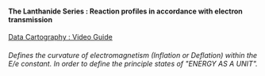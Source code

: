 #### The Lanthanide Series : Reaction profiles in accordance with electron transmission

[Data Cartography : Video Guide](https://www.youtube.com/playlist?list=PLBx_-O2xTMh73vurWagwrFdKhBCktEPLK)

###### Defines the curvature of electromagnetism (Inflation or Deflation) within the E/e constant. In order to define the principle states of "ENERGY AS A UNIT". 
